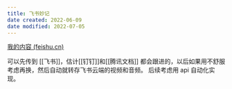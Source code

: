 ```yaml
---
title: 飞书妙记
date created: 2022-06-09
date modified: 2022-07-05
---
```


[我的内容 (feishu.cn)](https://yz3vq78x1p.feishu.cn/minutes/me)

可以先传到 [[飞书]]，估计[[钉钉]]和[[腾讯文档]] 都会跟进的，以后如果用不舒服考虑再换，然后自动就转存飞书云端的视频和音频。
后续考虑用 api 自动化实现。
